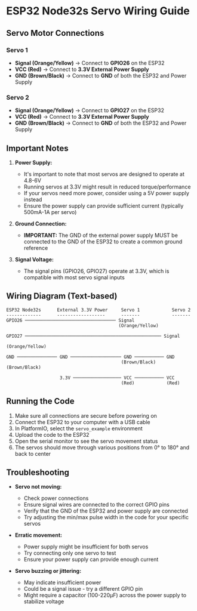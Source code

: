 # ESP32 Node32s Servo Wiring Guide

## Servo Motor Connections

### Servo 1
- **Signal (Orange/Yellow)** → Connect to **GPIO26** on the ESP32
- **VCC (Red)** → Connect to **3.3V External Power Supply**
- **GND (Brown/Black)** → Connect to **GND** of both the ESP32 and Power Supply

### Servo 2
- **Signal (Orange/Yellow)** → Connect to **GPIO27** on the ESP32
- **VCC (Red)** → Connect to **3.3V External Power Supply**
- **GND (Brown/Black)** → Connect to **GND** of both the ESP32 and Power Supply

## Important Notes

1. **Power Supply:**
   - It's important to note that most servos are designed to operate at 4.8-6V
   - Running servos at 3.3V might result in reduced torque/performance
   - If your servos need more power, consider using a 5V power supply instead
   - Ensure the power supply can provide sufficient current (typically 500mA-1A per servo)

2. **Ground Connection:**
   - **IMPORTANT:** The GND of the external power supply MUST be connected to the GND of the ESP32 to create a common ground reference

3. **Signal Voltage:**
   - The signal pins (GPIO26, GPIO27) operate at 3.3V, which is compatible with most servo signal inputs

## Wiring Diagram (Text-based)
```
ESP32 Node32s      External 3.3V Power     Servo 1            Servo 2
-------------      ------------------      -------            -------
GPIO26 ────────────────────────────────── Signal
                                          (Orange/Yellow)
                  
GPIO27 ─────────────────────────────────────────────────── Signal
                                                           (Orange/Yellow)
                  
GND ─────────────── GND ─────────────────── GND ─────────── GND
                                           (Brown/Black)    (Brown/Black)
                  
                    3.3V ────────────────── VCC ─────────── VCC
                                           (Red)            (Red)
```

## Running the Code

1. Make sure all connections are secure before powering on
2. Connect the ESP32 to your computer with a USB cable
3. In PlatformIO, select the `servo_example` environment
4. Upload the code to the ESP32
5. Open the serial monitor to see the servo movement status
6. The servos should move through various positions from 0° to 180° and back to center

## Troubleshooting

- **Servo not moving:**
  - Check power connections
  - Ensure signal wires are connected to the correct GPIO pins
  - Verify that the GND of the ESP32 and power supply are connected
  - Try adjusting the min/max pulse width in the code for your specific servos

- **Erratic movement:**
  - Power supply might be insufficient for both servos
  - Try connecting only one servo to test
  - Ensure your power supply can provide enough current

- **Servo buzzing or jittering:**
  - May indicate insufficient power
  - Could be a signal issue - try a different GPIO pin
  - Might require a capacitor (100-220μF) across the power supply to stabilize voltage
